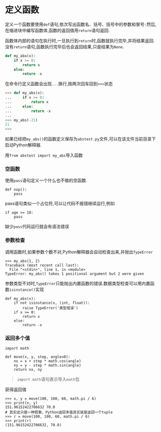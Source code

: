 # 定义函数

定义一个函数要使用`def`语句,依次写出函数名、括号、括号中的参数和冒号`:`然后,在缩进块中编写函数体,函数的返回值用`return`语句返回.

函数体内部的语句在执行时,一旦执行到`return`时,函数就执行完毕,并将结果返回.没有`return`语句,函数执行完毕后也会返回结果,只是结果为`None`.

```py
def my_abx(x):
    if x >= 0:
        return x
    else:
        return -x
```

在命令行定义函数会出现`...`换行,按两次回车回到`>>>`状态

```py
>>> def my_abs(x):
...     if x >= 0:
...         return x
...     else:
...         return -x
...
>>> my_abs(-21)
21
>>>
```

如果已经把`my_abs()`的函数定义保存为`abstest.py`文件,可以在该文件当前目录下启动Python解释器.

用`from abstest import my_abs`导入函数

### 空函数

使用`pass`语句定义一个什么也不做的空函数.

```
def nop():
    pass
```

pass语句类似一个占位符,可以让代码不报错继续运行,例如

```
if age >= 18:
    pass
```

缺少`pass`代码运行就会有语法错误

### 参数检查

调用函数时,如果参数个数不对,Python解释器会自动检查出来,并抛出`TypeError`

```
>>> my_abs(1, 2)
Traceback (most recent call last):
  File "<stdin>", line 1, in <module>
TypeError: my_abs() takes 1 positional argument but 2 were given
```

参数类型不对时,`TypeError`只能抛出内置函数的错误.数据类型检查可以用内置函数`isinstance()`实现

```
def my_abs(x):
    if not isinstance(x, (int, float)):
        raise TypeError('类型错误')
    if x >= 0:
        return x
    else:
        return -x
```

### 返回多个值

```
import math

def move(x, y, step, angle=0):
    nx = x + step * math.cos(angle)
    ny = y - step * math.sin(angle)
    return nx, ny
```

> `import math`语句表示导入`math`包

获得返回值

```
>>> x, y = move(100, 100, 60, math.pi / 6)
>>> print(x, y)
151.96152422706632 70.0
# 其实这只是一种假象，Python返回多值其实就是返回一个tuple
>>> r = move(100, 100, 60, math.pi / 6)
>>> print(r)
(151.96152422706632, 70.0)
```



